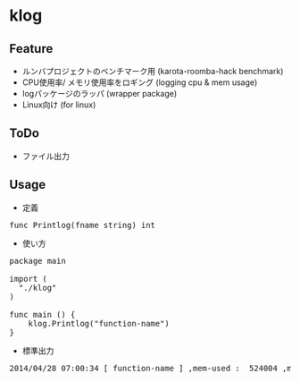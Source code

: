 klog
============

## Feature
- ルンバプロジェクトのベンチマーク用 (karota-roomba-hack benchmark)
- CPU使用率/ メモリ使用率をロギング (logging cpu & mem usage)
- logパッケージのラッパ (wrapper package)
- Linux向け (for linux)

## ToDo
- ファイル出力

## Usage
- 定義

<pre>
func Printlog(fname string) int
</pre>

- 使い方

<pre>
package main

import (
  "./klog"
)

func main () {
	klog.Printlog("function-name")
}
</pre>

- 標準出力

<pre>
2014/04/28 07:00:34 [ function-name ] ,mem-used :  524004 ,mem-free :  105696 ,cpu-used :  1
</pre>
